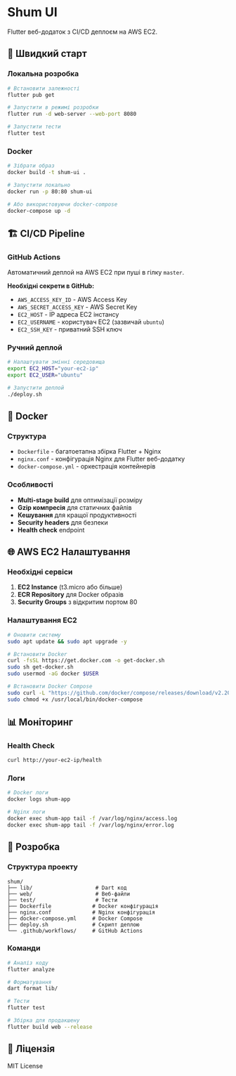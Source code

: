 # Shum UI

Flutter веб-додаток з CI/CD деплоєм на AWS EC2.

## 🚀 Швидкий старт

### Локальна розробка

```bash
# Встановити залежності
flutter pub get

# Запустити в режимі розробки
flutter run -d web-server --web-port 8080

# Запустити тести
flutter test
```

### Docker

```bash
# Зібрати образ
docker build -t shum-ui .

# Запустити локально
docker run -p 80:80 shum-ui

# Або використовуючи docker-compose
docker-compose up -d
```

## 🏗️ CI/CD Pipeline

### GitHub Actions

Автоматичний деплой на AWS EC2 при пуші в гілку `master`.

**Необхідні секрети в GitHub:**
- `AWS_ACCESS_KEY_ID` - AWS Access Key
- `AWS_SECRET_ACCESS_KEY` - AWS Secret Key
- `EC2_HOST` - IP адреса EC2 інстансу
- `EC2_USERNAME` - користувач EC2 (зазвичай `ubuntu`)
- `EC2_SSH_KEY` - приватний SSH ключ

### Ручний деплой

```bash
# Налаштувати змінні середовища
export EC2_HOST="your-ec2-ip"
export EC2_USER="ubuntu"

# Запустити деплой
./deploy.sh
```

## 🐳 Docker

### Структура

- `Dockerfile` - багатоетапна збірка Flutter + Nginx
- `nginx.conf` - конфігурація Nginx для Flutter веб-додатку
- `docker-compose.yml` - оркестрація контейнерів

### Особливості

- **Multi-stage build** для оптимізації розміру
- **Gzip компресія** для статичних файлів
- **Кешування** для кращої продуктивності
- **Security headers** для безпеки
- **Health check** endpoint

## 🌐 AWS EC2 Налаштування

### Необхідні сервіси

1. **EC2 Instance** (t3.micro або більше)
2. **ECR Repository** для Docker образів
3. **Security Groups** з відкритим портом 80

### Налаштування EC2

```bash
# Оновити систему
sudo apt update && sudo apt upgrade -y

# Встановити Docker
curl -fsSL https://get.docker.com -o get-docker.sh
sudo sh get-docker.sh
sudo usermod -aG docker $USER

# Встановити Docker Compose
sudo curl -L "https://github.com/docker/compose/releases/download/v2.20.0/docker-compose-$(uname -s)-$(uname -m)" -o /usr/local/bin/docker-compose
sudo chmod +x /usr/local/bin/docker-compose
```

## 📊 Моніторинг

### Health Check

```bash
curl http://your-ec2-ip/health
```

### Логи

```bash
# Docker логи
docker logs shum-app

# Nginx логи
docker exec shum-app tail -f /var/log/nginx/access.log
docker exec shum-app tail -f /var/log/nginx/error.log
```

## 🔧 Розробка

### Структура проекту

```
shum/
├── lib/                    # Dart код
├── web/                    # Веб-файли
├── test/                   # Тести
├── Dockerfile             # Docker конфігурація
├── nginx.conf             # Nginx конфігурація
├── docker-compose.yml     # Docker Compose
├── deploy.sh              # Скрипт деплою
└── .github/workflows/     # GitHub Actions
```

### Команди

```bash
# Аналіз коду
flutter analyze

# Форматування
dart format lib/

# Тести
flutter test

# Збірка для продакшену
flutter build web --release
```

## 📝 Ліцензія

MIT License
